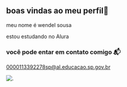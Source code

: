 ## boas vindas ao meu perfil👋

meu nome é wendel sousa

estou estudando no Alura

### você pode entar em contato comigo 📬

0000113392278sp@al.educacao.sp.gov.br


![.](https://github.com/user-attachments/assets/b133dbf4-8a05-4780-bace-5acd7390de32)
